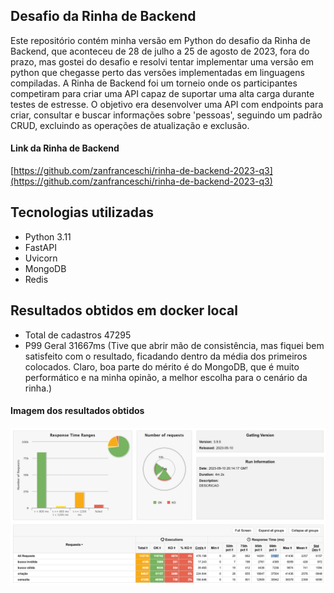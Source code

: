 ## Desafio da Rinha de Backend

Este repositório contém minha versão em Python do desafio da Rinha de Backend, que aconteceu de 28 de julho a 25 de
agosto de 2023, fora do prazo, mas gostei do desafio e resolvi tentar implementar uma versão em python que chegasse
perto das versões implementadas em linguagens compiladas. A Rinha de Backend foi um torneio onde os participantes
competiram para criar uma API capaz de suportar uma alta carga durante testes de estresse. O objetivo era desenvolver
uma API com endpoints para criar, consultar e buscar informações sobre 'pessoas', seguindo um padrão CRUD, excluindo as
operações de atualização e exclusão.

#### Link da Rinha de Backend

[https://github.com/zanfranceschi/rinha-de-backend-2023-q3](https://github.com/zanfranceschi/rinha-de-backend-2023-q3)

## Tecnologias utilizadas

- Python 3.11
- FastAPI
- Uvicorn
- MongoDB
- Redis

## Resultados obtidos em docker local

- Total de cadastros 47295
- P99 Geral 31667ms (Tive que abrir mão de consistência, mas fiquei bem satisfeito com o resultado, ficadando dentro da
  média dos primeiros colocados. Claro, boa parte do mérito é do MongoDB, que é muito
  performático e na minha opinão, a melhor escolha para o cenário da rinha.)

#### Imagem dos resultados obtidos

![Resultados](./resultados.png)



 